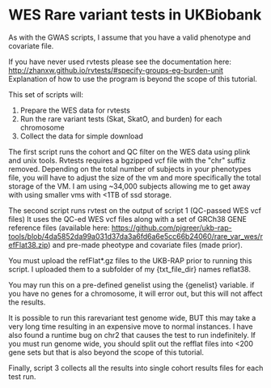 # WES Rare variant tests in UKBiobank 

As with the GWAS scripts, I assume that you have a valid phenotype and covariate file.

If you have never used rvtests please see the documentation here: http://zhanxw.github.io/rvtests/#specify-groups-eg-burden-unit Explanation of how to use the program is beyond the scope of this tutorial.

This set of scripts will:
1. Prepare the WES data for rvtests
2. Run the rare variant tests (Skat, SkatO, and burden) for each chromosome
3. Collect the data for simple download

The first script runs the cohort and QC filter on the WES data using plink and unix tools. Rvtests requires a bgzipped vcf file with the "chr" suffiz removed. Depending on the total number of subjects in your phenotypes file, you will have to adjust the size of the vm and more specifically the total storage of the VM. I am using ~34,000 subjects allowing me to get away with using smaller vms with <1TB of ssd storage.  

The second script runs rvtest on the output of script 1 (QC-passed WES vcf files) It uses the QC-ed WES vcf files along with a set of GRCh38 GENE reference files (available here: https://github.com/pjgreer/ukb-rap-tools/blob/4da5852da99a031d37da3a6fd6a6e5cc66b24060/rare_var_wes/refFlat38.zip) and pre-made pheotype and covariate files (made prior).

You must upload the refFlat*.gz files to the UKB-RAP prior to running this script. I uploaded them to a subfolder of my {txt_file_dir} names reflat38.

You may run this on a pre-defined genelist using the {genelist} variable. if you have no genes for a chromosome, it will error out, but this will not affect the results.

It is possible to run this rarevariant test genome wide, BUT this may take a very long time resulting in an expensive move to normal instances. I have also found a runtime bug on chr2 that causes the test to run indefinitely. If you must run genome wide, you should split out the refflat files into <200 gene sets but that is also beyond the scope of this tutorial.

Finally, script 3 collects all the results into single cohort results files for each test run. 

